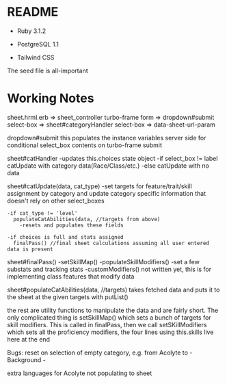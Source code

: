# README

* Ruby 3.1.2

* PostgreSQL 1.1

* Tailwind CSS

The seed file is all-important

# Working Notes
sheet.hrml.erb => sheet_controller
  turbo-frame form => dropdown#submit
    select-box => sheet#categoryHandler
    select-box => data-sheet-url-param

  dropdown#submit
    this populates the instance variables server side for conditional select_box contents on turbo-frame submit

  sheet#catHandler
    -updates this.choices state object
    -if select_box != label
      catUpdate with category data(Race/Class/etc.)
    -else
      catUpdate with no data

  sheet#catUpdate(data, cat_type)
    -set targets for feature/trait/skill assignment by category and update category specific information that doesn't rely on other select_boxes

    -if cat_type != 'level'
      populateCatAbilities(data, //targets from above)
        -resets and populates these fields

    -if choices is full and stats assigned
      finalPass() //final sheet calculations assuming all user entered data is present

  sheet#finalPass()
    -setSkillMap()
    -populateSkillModifiers()
    -set a few substats and tracking stats
    -customModifiers()
      not written yet, this is for implementing class features that modify data

  sheet#populateCatAbilities(data, //targets)
    takes fetched data and puts it to the sheet at the given targets with putList()

  the rest are utility functions to manipulate the data and are fairly short. The only complicated thing is setSkillMap() which sets a bunch of targets for skill modifiers. This is called in finalPass, then we call setSKillModifiers which sets all the proficiency modifiers, the four lines using this.skills live here at the end


Bugs:
reset on selection of empty category, e.g. from Acolyte to - Background -

extra languages for Acolyte not populating to sheet



